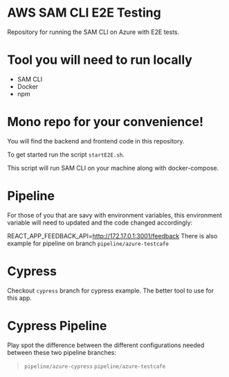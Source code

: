 # AWS SAM CLI E2E Testing

Repository for running the SAM CLI on Azure with E2E tests.

# Tool you will need to run locally
- SAM CLI
- Docker
- npm

# Mono repo for your convenience!
You will find the backend and frontend code in this repository. 

To get started run the script `startE2E.sh`. 

This script will run SAM CLI on your machine along with docker-compose. 

# Pipeline

For those of you that are savy with environment variables, this environment variable will need to updated and the code changed accordingly:

REACT_APP_FEEDBACK_API=http://172.17.0.1:3001/feedback
There is also example for pipeline on branch `pipeline/azure-testcafe`

# Cypress

Checkout `cypress` branch for cypress example. The better tool to use for this app. 

# Cypress Pipeline
Play spot the difference between the different configurations needed between these two pipeline branches:
> `pipeline/azure-cypress`
> `pipeline/azure-testcafe`
